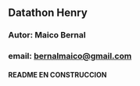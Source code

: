 ## Datathon Henry

### Autor: Maico Bernal
### email: bernalmaico@gmail.com

#### README EN CONSTRUCCION